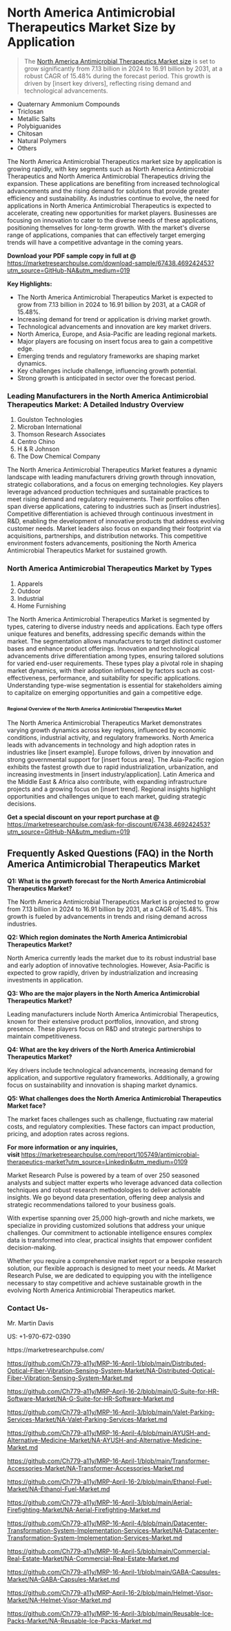 <h1>North America Antimicrobial Therapeutics Market&nbsp;Size by Application</h1><blockquote><p>The <a href="https://marketresearchpulse.com/download-sample/67438.469242453?utm_source=GitHub-NA&amp;utm_medium=019">North America Antimicrobial Therapeutics Market size</a> is set to grow significantly from 7.13 billion in 2024 to 16.91 billion by 2031, at a robust CAGR of 15.48% during the forecast period. This growth is driven by [insert key drivers], reflecting rising demand and technological advancements.</p></blockquote><ul><li>Quaternary Ammonium Compounds<li> Triclosan<li> Metallic Salts<li> Polybiguanides<li> Chitosan<li> Natural Polymers<li> Others</li></ul><p>The North America Antimicrobial Therapeutics market size by application is growing rapidly, with key segments such as North America Antimicrobial Therapeutics and North America Antimicrobial Therapeutics driving the expansion. These applications are benefiting from increased technological advancements and the rising demand for solutions that provide greater efficiency and sustainability. As industries continue to evolve, the need for applications in North America Antimicrobial Therapeutics is expected to accelerate, creating new opportunities for market players. Businesses are focusing on innovation to cater to the diverse needs of these applications, positioning themselves for long-term growth. With the market's diverse range of applications, companies that can effectively target emerging trends will have a competitive advantage in the coming years.</p><p><strong>Download your PDF sample copy in full at @ </strong><a href="https://marketresearchpulse.com/download-sample/67438.469242453?utm_source=GitHub-NA&amp;utm_medium=019">https://marketresearchpulse.com/download-sample/67438.469242453?utm_source=GitHub-NA&amp;utm_medium=019</a></p><p><strong>Key Highlights: </strong></p><ul><li>The North America Antimicrobial Therapeutics Market is expected to grow from 7.13 billion in 2024 to 16.91 billion by 2031, at a CAGR of 15.48%.</li><li>Increasing demand for trend or application is driving market growth.</li><li>Technological advancements and innovation are key market drivers.</li><li>North America, Europe, and Asia-Pacific are leading regional markets.</li><li>Major players are focusing on insert focus area to gain a competitive edge.</li><li>Emerging trends and regulatory frameworks are shaping market dynamics.</li><li>Key challenges include challenge, influencing growth potential.</li><li>Strong growth is anticipated in sector over the forecast period.</li></ul><h3>Leading Manufacturers in the North America Antimicrobial Therapeutics Market: A Detailed Industry Overview</h3><ol><li>Goulston Technologies</li><li>Microban International</li><li>Thomson Research Associates</li><li>Centro Chino</li><li>H & R Johnson</li><li>The Dow Chemical Company</li></ol><div class="flex max-w-full flex-col flex-grow"><div class="min-h-8 text-message flex w-full flex-col items-end gap-2 whitespace-normal break-words [.text-message+&amp;]:mt-5" dir="auto" data-message-author-role="assistant" data-message-id="fd8432e4-4910-450d-b182-61b7bfb0a01f" data-message-model-slug="gpt-4o"><div class="flex w-full flex-col gap-1 empty:hidden first:pt-[3px]"><div class="markdown prose w-full break-words dark:prose-invert light"><p>The North America Antimicrobial Therapeutics Market features a dynamic landscape with leading manufacturers driving growth through innovation, strategic collaborations, and a focus on emerging technologies. Key players leverage advanced production techniques and sustainable practices to meet rising demand and regulatory requirements. Their portfolios often span diverse applications, catering to industries such as [insert industries]. Competitive differentiation is achieved through continuous investment in R&amp;D, enabling the development of innovative products that address evolving customer needs. Market leaders also focus on expanding their footprint via acquisitions, partnerships, and distribution networks. This competitive environment fosters advancements, positioning the North America Antimicrobial Therapeutics Market for sustained growth.</p></div></div></div></div><h3>North America Antimicrobial Therapeutics Market by Types</h3><ol><li>Apparels<li> Outdoor<li> Industrial<li> Home Furnishing</li></ol><div class="flex max-w-full flex-col flex-grow"><div class="min-h-8 text-message flex w-full flex-col items-end gap-2 whitespace-normal break-words [.text-message+&amp;]:mt-5" dir="auto" data-message-author-role="assistant" data-message-id="084470be-0bb7-4664-bddf-5156b4f41249" data-message-model-slug="gpt-4o-mini"><div class="flex w-full flex-col gap-1 empty:hidden first:pt-[3px]"><div class="markdown prose w-full break-words dark:prose-invert light"><p>The North America Antimicrobial Therapeutics Market is segmented by types, catering to diverse industry needs and applications. Each type offers unique features and benefits, addressing specific demands within the market. The segmentation allows manufacturers to target distinct customer bases and enhance product offerings. Innovation and technological advancements drive differentiation among types, ensuring tailored solutions for varied end-user requirements. These types play a pivotal role in shaping market dynamics, with their adoption influenced by factors such as cost-effectiveness, performance, and suitability for specific applications. Understanding type-wise segmentation is essential for stakeholders aiming to capitalize on emerging opportunities and gain a competitive edge.</p></div></div></div></div><h3><span style="font-size: 11px;">Regional Overview of the North America Antimicrobial Therapeutics Market</span></h3><div class="flex max-w-full flex-col flex-grow"><div class="min-h-8 text-message flex w-full flex-col items-end gap-2 whitespace-normal break-words [.text-message+&amp;]:mt-5" dir="auto" data-message-author-role="assistant" data-message-id="e9038762-ce64-4e30-91c9-9bd413514231" data-message-model-slug="gpt-4o-mini"><div class="flex w-full flex-col gap-1 empty:hidden first:pt-[3px]"><div class="markdown prose w-full break-words dark:prose-invert light"><p>The North America Antimicrobial Therapeutics Market demonstrates varying growth dynamics across key regions, influenced by economic conditions, industrial activity, and regulatory frameworks. North America leads with advancements in technology and high adoption rates in industries like [insert example]. Europe follows, driven by innovation and strong governmental support for [insert focus area]. The Asia-Pacific region exhibits the fastest growth due to rapid industrialization, urbanization, and increasing investments in [insert industry/application]. Latin America and the Middle East &amp; Africa also contribute, with expanding infrastructure projects and a growing focus on [insert trend]. Regional insights highlight opportunities and challenges unique to each market, guiding strategic decisions.</p></div></div></div></div><p><strong>Get a special discount on your report purchase at @ </strong><a href="https://marketresearchpulse.com/ask-for-discount/67438.469242453?utm_source=GitHub-NA&amp;utm_medium=019">https://marketresearchpulse.com/ask-for-discount/67438.469242453?utm_source=GitHub-NA&amp;utm_medium=019</a></p><h2>Frequently Asked Questions (FAQ) in the North America Antimicrobial Therapeutics Market</h2><p><strong>Q1: What is the growth forecast for the North America Antimicrobial Therapeutics Market?</strong></p><p>The North America Antimicrobial Therapeutics Market is projected to grow from 7.13 billion in 2024 to 16.91 billion by 2031, at a CAGR of 15.48%. This growth is fueled by advancements in trends and rising demand across industries.</p><p><strong>Q2: Which region dominates the North America Antimicrobial Therapeutics Market?</strong></p><p>North America currently leads the market due to its robust industrial base and early adoption of innovative technologies. However, Asia-Pacific is expected to grow rapidly, driven by industrialization and increasing investments in application.</p><p><strong>Q3: Who are the major players in the North America Antimicrobial Therapeutics Market?</strong></p><p>Leading manufacturers include North America Antimicrobial Therapeutics, known for their extensive product portfolios, innovation, and strong presence. These players focus on R&amp;D and strategic partnerships to maintain competitiveness.</p><p><strong>Q4: What are the key drivers of the North America Antimicrobial Therapeutics Market?</strong></p><p>Key drivers include technological advancements, increasing demand for application, and supportive regulatory frameworks. Additionally, a growing focus on sustainability and innovation is shaping market dynamics.</p><p><strong>Q5: What challenges does the North America Antimicrobial Therapeutics Market face?</strong></p><p>The market faces challenges such as challenge, fluctuating raw material costs, and regulatory complexities. These factors can impact production, pricing, and adoption rates across regions.</p><p><strong>For more information or any inquiries, visit&nbsp;</strong><a href="https://marketresearchpulse.com/report/105749/antimicrobial-therapeutics-market?utm_source=Linkedin&utm_medium=0109">https://marketresearchpulse.com/report/105749/antimicrobial-therapeutics-market?utm_source=Linkedin&utm_medium=0109</a></p><p>Market Research Pulse is powered by a team of over 250 seasoned analysts and subject matter experts who leverage advanced data collection techniques and robust research methodologies to deliver actionable insights. We go beyond data presentation, offering deep analysis and strategic recommendations tailored to your business goals.</p><p>With expertise spanning over 25,000 high-growth and niche markets, we specialize in providing customized solutions that address your unique challenges. Our commitment to actionable intelligence ensures complex data is transformed into clear, practical insights that empower confident decision-making.</p><p>Whether you require a comprehensive market report or a bespoke research solution, our flexible approach is designed to meet your needs. At Market Research Pulse, we are dedicated to equipping you with the intelligence necessary to stay competitive and achieve sustainable growth in the evolving North America Antimicrobial Therapeutics market.</p><h3><strong>Contact Us-</strong></h3><p>Mr. Martin Davis</p><p>US: +1-970-672-0390</p><p>https://marketresearchpulse.com/</p><p><a href="https://github.com/Ch779-a11y/MRP-16-April-1/blob/main/Distributed-Optical-Fiber-Vibration-Sensing-System-Market/NA-Distributed-Optical-Fiber-Vibration-Sensing-System-Market.md">https://github.com/Ch779-a11y/MRP-16-April-1/blob/main/Distributed-Optical-Fiber-Vibration-Sensing-System-Market/NA-Distributed-Optical-Fiber-Vibration-Sensing-System-Market.md</a></p><p><a href="https://github.com/Ch779-a11y/MRP-April-16-2/blob/main/G-Suite-for-HR-Software-Market/NA-G-Suite-for-HR-Software-Market.md">https://github.com/Ch779-a11y/MRP-April-16-2/blob/main/G-Suite-for-HR-Software-Market/NA-G-Suite-for-HR-Software-Market.md</a></p><p><a href="https://github.com/Ch779-a11y/MRP-16-April-3/blob/main/Valet-Parking-Services-Market/NA-Valet-Parking-Services-Market.md">https://github.com/Ch779-a11y/MRP-16-April-3/blob/main/Valet-Parking-Services-Market/NA-Valet-Parking-Services-Market.md</a></p><p><a href="https://github.com/Ch779-a11y/MRP-16-April-4/blob/main/AYUSH-and-Alternative-Medicine-Market/NA-AYUSH-and-Alternative-Medicine-Market.md">https://github.com/Ch779-a11y/MRP-16-April-4/blob/main/AYUSH-and-Alternative-Medicine-Market/NA-AYUSH-and-Alternative-Medicine-Market.md</a></p><p><a href="https://github.com/Ch779-a11y/MRP-16-April-1/blob/main/Transformer-Accessories-Market/NA-Transformer-Accessories-Market.md">https://github.com/Ch779-a11y/MRP-16-April-1/blob/main/Transformer-Accessories-Market/NA-Transformer-Accessories-Market.md</a></p><p><a href="https://github.com/Ch779-a11y/MRP-April-16-2/blob/main/Ethanol-Fuel-Market/NA-Ethanol-Fuel-Market.md">https://github.com/Ch779-a11y/MRP-April-16-2/blob/main/Ethanol-Fuel-Market/NA-Ethanol-Fuel-Market.md</a></p><p><a href="https://github.com/Ch779-a11y/MRP-16-April-3/blob/main/Aerial-Firefighting-Market/NA-Aerial-Firefighting-Market.md">https://github.com/Ch779-a11y/MRP-16-April-3/blob/main/Aerial-Firefighting-Market/NA-Aerial-Firefighting-Market.md</a></p><p><a href="https://github.com/Ch779-a11y/MRP-16-April-4/blob/main/Datacenter-Transformation-System-Implementation-Services-Market/NA-Datacenter-Transformation-System-Implementation-Services-Market.md">https://github.com/Ch779-a11y/MRP-16-April-4/blob/main/Datacenter-Transformation-System-Implementation-Services-Market/NA-Datacenter-Transformation-System-Implementation-Services-Market.md</a></p><p><a href="https://github.com/Ch779-a11y/MRP-16-April-5/blob/main/Commercial-Real-Estate-Market/NA-Commercial-Real-Estate-Market.md">https://github.com/Ch779-a11y/MRP-16-April-5/blob/main/Commercial-Real-Estate-Market/NA-Commercial-Real-Estate-Market.md</a></p><p><a href="https://github.com/Ch779-a11y/MRP-16-April-1/blob/main/GABA-Capsules-Market/NA-GABA-Capsules-Market.md">https://github.com/Ch779-a11y/MRP-16-April-1/blob/main/GABA-Capsules-Market/NA-GABA-Capsules-Market.md</a></p><p><a href="https://github.com/Ch779-a11y/MRP-April-16-2/blob/main/Helmet-Visor-Market/NA-Helmet-Visor-Market.md">https://github.com/Ch779-a11y/MRP-April-16-2/blob/main/Helmet-Visor-Market/NA-Helmet-Visor-Market.md</a></p><p><a href="https://github.com/Ch779-a11y/MRP-16-April-3/blob/main/Reusable-Ice-Packs-Market/NA-Reusable-Ice-Packs-Market.md">https://github.com/Ch779-a11y/MRP-16-April-3/blob/main/Reusable-Ice-Packs-Market/NA-Reusable-Ice-Packs-Market.md</a></p>

